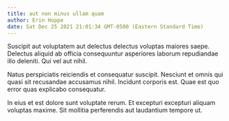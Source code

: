 ```yaml
---
title: aut non minus ullam quam
author: Erin Hoppe
date: Sat Dec 25 2021 21:01:34 GMT-0500 (Eastern Standard Time)
---
```

Suscipit aut voluptatem aut delectus delectus voluptas maiores saepe. Delectus aliquid ab officia consequuntur asperiores laborum repudiandae illo deleniti. Qui vel aut nihil.

 Natus perspiciatis reiciendis et consequatur suscipit. Nesciunt et omnis qui quasi sit recusandae accusamus nihil. Incidunt corporis est. Quae est quo error quas explicabo consequatur.

 In eius et est dolore sunt voluptate rerum. Et excepturi excepturi aliquam voluptas maxime. Sit mollitia perferendis aut laudantium tempore ut.